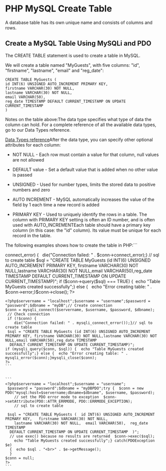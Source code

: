 


# PHP MySQL Create Table




A database table has its own unique name and consists of 
columns and rows.
## Create a MySQL Table Using MySQLi and PDO


The CREATE TABLE statement is used to create a table in MySQL.


We will create a table named "MyGuests", with 
five columns: "id", "firstname", "lastname", "email" and "reg_date":
```
CREATE TABLE MyGuests (
id INT(6) UNSIGNED AUTO_INCREMENT PRIMARY KEY,
firstname VARCHAR(30) NOT NULL,
lastname VARCHAR(30) NOT NULL,
email VARCHAR(50),
reg_date TIMESTAMP DEFAULT CURRENT_TIMESTAMP ON UPDATE CURRENT_TIMESTAMP
)
```


Notes on the table above:The data type specifies what type of data the column can hold. For a complete 
reference of all the available data types, go to our
Data Types reference.

[Data Types reference](/sql/sql_datatypes.asp)After the data type, you can specify other optional attributes for each 
column:
* NOT NULL - Each row must contain a value for that column, null values are not allowed


* DEFAULT value - Set a default value that is added when no other value is passed


* UNSIGNED - Used for number types, limits the stored data to positive numbers and zero


* AUTO INCREMENT - MySQL automatically increases the value of the field by 1 each time a new record is added


* PRIMARY KEY - Used to uniquely identify the rows in a table. The column with PRIMARY KEY setting is often an ID number, and is often used with AUTO_INCREMENTEach table should have a primary key column (in this case: the "id" column). 
Its value must be unique for each record in the table.


The following examples shows how to create the table in PHP:```
<?php$servername = "localhost";$username = "username";$password = "password";$dbname = "myDB";// Create connection$conn = new mysqli($servername, $username, $password, $dbname);
 // Check connection
 if ($conn->connect_error) {
  die("Connection failed: " . $conn->connect_error);}

// sql to create table
 $sql = "CREATE TABLE MyGuests (id INT(6) UNSIGNED AUTO_INCREMENT PRIMARY KEY, firstname VARCHAR(30) NOT NULL,lastname VARCHAR(30) NOT NULL,email VARCHAR(50),reg_date TIMESTAMP 
  DEFAULT CURRENT_TIMESTAMP ON UPDATE CURRENT_TIMESTAMP)";
if ($conn->query($sql) === TRUE) {  echo "Table MyGuests created successfully";} else {
    echo "Error creating table: " . $conn->error;}$conn->close();
?>
``````
<?php$servername = "localhost";$username = "username";$password = "password";$dbname = "myDB";// Create connection
$conn = mysqli_connect($servername, $username, $password, $dbname);
 // Check connection
 if (!$conn) {
    die("Connection failed: " . mysqli_connect_error());}// sql to create table
 $sql = "CREATE TABLE MyGuests (id INT(6) UNSIGNED AUTO_INCREMENT PRIMARY KEY, firstname VARCHAR(30) NOT NULL,lastname VARCHAR(30) NOT NULL,email VARCHAR(50),reg_date TIMESTAMP 
  DEFAULT CURRENT_TIMESTAMP ON UPDATE CURRENT_TIMESTAMP)";
if (mysqli_query($conn, $sql)) {  echo "Table MyGuests created successfully";} else {  echo "Error creating table: " . mysqli_error($conn);}mysqli_close($conn);
?>
```


```
<?php$servername = "localhost";$username = "username";
 $password = "password";$dbname = "myDBPDO";try {  $conn = new PDO("mysql:host=$servername;dbname=$dbname", $username, $password);
    // set the PDO error mode to exception  $conn->setAttribute(PDO::ATTR_ERRMODE, PDO::ERRMODE_EXCEPTION);
    // sql to create table
   
 $sql = "CREATE TABLE MyGuests (  id INT(6) UNSIGNED AUTO_INCREMENT PRIMARY KEY,   firstname VARCHAR(30) NOT NULL,
    lastname VARCHAR(30) NOT NULL,  email VARCHAR(50),  reg_date TIMESTAMP 
  DEFAULT CURRENT_TIMESTAMP ON UPDATE CURRENT_TIMESTAMP  )";
  // use exec() because no results are returned  $conn->exec($sql);
    echo "Table MyGuests created successfully";} catch(PDOException $e) 
  {  echo $sql . "<br>" . $e->getMessage();
  }
$conn = null;
?>
```
